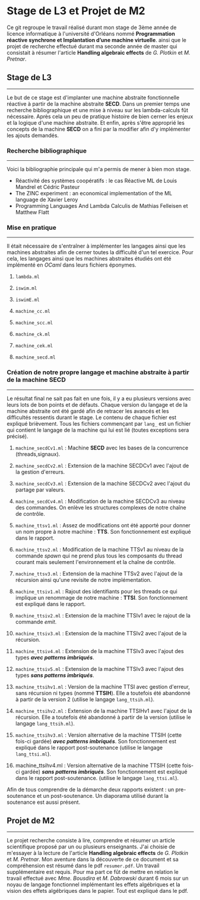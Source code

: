 # Stage de L3 et Projet de M2

Ce git regroupe le travail réalisé durant mon stage de 3ème année de licence informatique à l'université d'Orléans nommé **Programmation réactive synchrone et Implantation d’une machine virtuelle**. ainsi que le projet de recherche effectué durant ma seconde année de master qui consistait à résumer l'article **Handling algebraic effects** de *G. Plotkin* et *M. Pretnar*.

## Stage de L3

---
Le but de ce stage est d'implanter une machine abstraite fonctionnelle réactive à partir de la machine abstraite **SECD**. Dans un premier temps une recherche bibliographique et une mise à niveau sur les lambda-calculs fût nécessaire. Après cela un peu de pratique histoire de bien cerner les enjeux et la logique d'une machine abstraite. Et enfin, après s'être approprié les concepts de la machine **SECD** on a fini par la modifier afin d'y implémenter les ajouts demandés.

### Recherche bibliographique

---
Voici la bibliographie principale qui m'a permis de mener à bien mon stage.

- Réactivité des systèmes coopératifs : le cas Réactive ML de Louis Mandrel et Cédric Pasteur
- The ZINC experiment : an economical implementation of the ML language de Xavier Leroy
- Programming Languages And Lambda Calculis de Mathias Felleisen et Matthew Flatt

### Mise en pratique

---
Il était nécessaire de s'entraîner à implémenter les langages ainsi que les machines abstraites afin de cerner toutes la difficulté d'un tel exercice. Pour cela, les langages ainsi que les machines abstraites étudiés ont été implémenté en *OCaml* dans leurs fichiers éponymes.

1. `lambda.ml`

2. `iswim.ml`

3. `iswimE.ml`

4. `machine_cc.ml`

5. `machine_scc.ml`

6. `machine_ck.ml`

7. `machine_cek.ml`

8. `machine_secd.ml`

### Création de notre propre langage et machine abstraite à partir de la machine **SECD**

---
Le résultat final ne sait pas fait en une fois, il y a eu plusieurs versions avec leurs lots de bon points et de défauts. Chaque version du langage et de la machine abstraite ont été gardé afin de retracer les avancés et les difficultés ressentis durant le stage. Le contenu de chaque fichier est expliqué brièvement. Tous les fichiers commençant par `lang_` est un fichier qui contient le langage de la machine qui lui est lié (toutes exceptions sera précisé).

1. `machine_secdCv1.ml` : Machine **SECD** avec les bases de la concurrence (threads,signaux).

2. `machine_secdCv2.ml` : Extension de la machine SECDCv1 avec l'ajout de la gestion d'erreurs.

3. `machine_secdCv3.ml` : Extension de la machine SECDCv2 avec l'ajout du partage par valeurs.

4. `machine_secdCv4.ml` : Modification de la machine SECDCv3 au niveau des commandes. On enlève les structures complexes de notre chaîne de contrôle.

5. `machine_ttsv1.ml` : Assez de modifications ont été apporté pour donner un nom propre à notre machine : **TTS**. Son fonctionnement est expliqué dans le rapport.

6. `machine_ttsv2.ml` : Modification de la machine TTSv1 au niveau de la commande *spawn* qui ne prend plus tous les composants du thread courant mais seulement l'environnement et la chaîne de contrôle.

7. `machine_ttsv3.ml` : Extension de la machine TTSv2 avec l'ajout de la récursion ainsi qu'une revisite de notre implémentation.

8. `machine_ttsiv1.ml` : Rajout des identifiants pour les threads ce qui implique un renommage de notre machine : **TTSI**. Son fonctionnement est expliqué dans le rapport.

9. `machine_ttsiv2.ml` : Extension de la machine TTSIv1 avec le rajout de la commande *emit*.

10. `machine_ttsiv3.ml` : Extension de la machine TTSIv2 avec l'ajout de la récursion.

11. `machine_ttsiv4.ml` : Extension de la machine TTSIv3 avec l'ajout des types __*avec patterns imbriqués*__.

12. `machine_ttsiv5.ml` : Extension de la machine TTSIv3 avec l'ajout des types __*sans patterns imbriqués*__.

13. `machine_ttsihv1.ml` : Version de la machine TTSI avec gestion d'erreur, sans récursion ni types (nommé **TTSIH**). Elle a toutefois été abandonné à partir de la version 2 (utilise le langage `lang_ttsih.ml`).

14. `machine_ttsihv2.ml` : Extension de la machine TTSIHv1 avec l'ajout de la récursion. Elle a toutefois été abandonné à partir de la version (utilise le langage `lang_ttsih.ml`).

15. `machine_ttsihv3.ml` : Version alternative de la machine TTSIH (cette fois-ci gardée) __*avec patterns imbriqués*__. Son fonctionnement est expliqué dans le rapport post-soutenance (utilise le langage `lang_ttsi.ml`).

16. machine_ttsihv4.ml : Version alternative de la machine TTSIH (cette fois-ci gardée) __*sans patterns imbriqués*__. Son fonctionnement est expliqué dans le rapport post-soutenance. (utilise le langage `lang_ttsi.ml`).

Afin de tous comprendre de la démarche deux rapports existent : un pre-soutenance et un post-soutenance. Un diaporama utilisé durant la soutenance est aussi présent.

## Projet de M2

---
Le projet recherche consiste à lire, comprendre et résumer un article scientifique proposé par un ou plusieurs enseignants. J'ai choisie de m'essayer à la lecture de l'article **Handling algebraic effects** de *G. Plotkin* et *M. Pretnar*. Mon aventure dans la découverte de ce document et sa compréhension est résumé dans le pdf `resumer.pdf`. Un travail supplémentaire est requis. Pour ma part ce fût de mettre en relation le travail effectué avec *Mme. Bousdira* et *M. Dabrowski* durant 6 mois sur un noyau de langage fonctionnel implémentant les effets algébriques et la vision des effets algébriques dans le papier. Tout est expliqué dans le pdf.